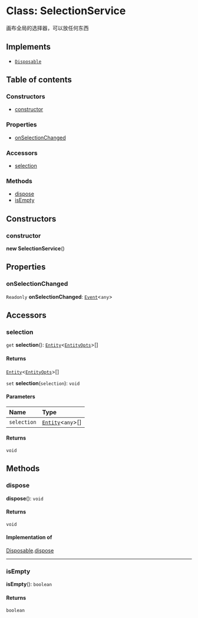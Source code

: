 # Class: SelectionService

画布全局的选择器，可以放任何东西

## Implements

* [`Disposable`](/auto-docs/fixed-layout-editor/interfaces/Disposable-1.md)

## Table of contents

### Constructors

* [constructor](/auto-docs/fixed-layout-editor/classes/SelectionService.md#constructor)

### Properties

* [onSelectionChanged](/auto-docs/fixed-layout-editor/classes/SelectionService.md#onselectionchanged)

### Accessors

* [selection](/auto-docs/fixed-layout-editor/classes/SelectionService.md#selection)

### Methods

* [dispose](/auto-docs/fixed-layout-editor/classes/SelectionService.md#dispose)
* [isEmpty](/auto-docs/fixed-layout-editor/classes/SelectionService.md#isempty)

## Constructors

### constructor

**new SelectionService**()

## Properties

### onSelectionChanged

`Readonly` **onSelectionChanged**: [`Event`](/auto-docs/fixed-layout-editor/interfaces/Event-1.md)<`any`>

## Accessors

### selection

`get` **selection**(): [`Entity`](/auto-docs/fixed-layout-editor/classes/Entity-1.md)<[`EntityOpts`](/auto-docs/fixed-layout-editor/interfaces/EntityOpts.md)>\[]

#### Returns

[`Entity`](/auto-docs/fixed-layout-editor/classes/Entity-1.md)<[`EntityOpts`](/auto-docs/fixed-layout-editor/interfaces/EntityOpts.md)>\[]

`set` **selection**(`selection`): `void`

#### Parameters

| Name | Type |
| :------ | :------ |
| `selection` | [`Entity`](/auto-docs/fixed-layout-editor/classes/Entity-1.md)<`any`>\[] |

#### Returns

`void`

## Methods

### dispose

**dispose**(): `void`

#### Returns

`void`

#### Implementation of

[Disposable](/auto-docs/fixed-layout-editor/interfaces/Disposable-1.md).[dispose](/auto-docs/fixed-layout-editor/interfaces/Disposable-1.md#dispose)

***

### isEmpty

**isEmpty**(): `boolean`

#### Returns

`boolean`
